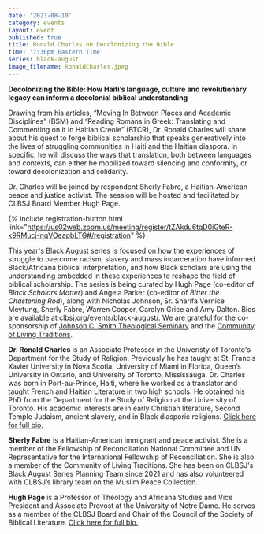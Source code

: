 ```yaml
---
date: '2023-08-10'
category: events
layout: event
published: true
title: Ronald Charles on Decolonizing the Bible
time: '7:30pm Eastern Time'
series: black-august
image_filename: RonaldCharles.jpeg
---
```

**Decolonizing the Bible:
How Haiti’s language, culture and revolutionary legacy can inform a decolonial biblical understanding**

Drawing from his articles, “Moving In Between Places and Academic Disciplines” (BSM) and “Reading Romans in Greek: Translating and Commenting on it in Haitian Creole” (BTCR), Dr. Ronald Charles will share about his quest to forge biblical scholarship that speaks generatively into the lives of struggling communities in Haiti and the Haitian diaspora. In specific, he will discuss the ways that translation, both between languages and contexts, can either be mobilized toward silencing and conformity, or toward decolonization and solidarity.

Dr. Charles will be joined by respondent Sherly Fabre, a Haitian-American peace and justice activist. The session will be hosted and facilitated by CLBSJ Board Member Hugh Page.

{% include registration-button.html link="https://us02web.zoom.us/meeting/register/tZAkdu6tqD0iGteR-k9RMucj-nqVOeapbLTG#/registration" %}

This year's Black August series is focused on how the experiences of struggle to overcome racism, slavery and mass incarceration have informed Black/Africana biblical interpretation, and how Black scholars are using the understanding embedded in these experiences to reshape the field of biblical scholarship. The series is being curated by Hugh Page (co-editor of _Black Scholars Matter_) and Angela Parker (co-editor of _Bitter the Chastening Rod_), along with Nicholas Johnson, Sr. Sharifa Vernice Meytung, Sherly Fabre, Warren Cooper, Carolyn Grice and Amy Dalton. Bios are available at [clbsj.org/events/black-august/](https://clbsj.org/events/black-august/). We are grateful for the co-sponsorship of [Johnson C. Smith Theological Seminary](https://www.jcsts.org/) and the [Community of Living Traditions](https://www.facebook.com/CLTMultifaith/).

**Dr. Ronald Charles** is an Associate Professor in the Univeristy of Toronto's Department for the Study of Religion. Previously he has taught at St. Francis Xavier University in Nova Scotia, University of Miami in Florida, Queen’s University in Ontario, and University of Toronto, Mississauga. Dr. Charles was born in Port-au-Prince, Haiti, where he worked as a translator and taught French and Haitian Literature in two high schools. He obtained his PhD from the Department for the Study of Religion at the University of Toronto. His academic interests are in early Christian literature, Second Temple Judaism, ancient slavery, and in Black diasporic religions. [Click here for full bio.](https://www.religion.utoronto.ca/people/directories/all-faculty/ronald-charles)

**Sherly Fabre** is a Haitian-American immigrant and peace activist. She is a member of the Fellowship of Reconciliation National Committee and UN Representative for the International Fellowship of Reconciliation. She is also a member of the Community of Living Traditions. She has been on CLBSJ's Black August Series Planning Team since 2021 and has also volunteered with CLBSJ’s library team on the Muslim Peace Collection.

**Hugh Page** is a Professor of Theology and Africana Studies and Vice President and Associate Provost at the University of Notre Dame. He serves as a member of the CLBSJ Board and Chair of the Council of the Society of Biblical Literature. [Click here for full bio.](https://clbsj.org/about/leadership/hugh-r-page/)
